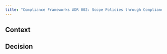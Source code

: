 ```yaml
---
title: "Compliance Frameworks ADR 002: Scope Policies through Compliance Frameworks"
---
```


## Context

## Decision
